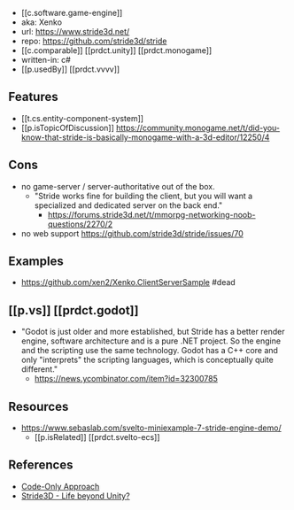 
- [[c.software.game-engine]]
- aka: Xenko
- url: https://www.stride3d.net/
- repo: https://github.com/stride3d/stride
- [[c.comparable]] [[prdct.unity]] [[prdct.monogame]]
- written-in: c#
- [[p.usedBy]] [[prdct.vvvv]]

## Features

- [[t.cs.entity-component-system]]
- [[p.isTopicOfDiscussion]] https://community.monogame.net/t/did-you-know-that-stride-is-basically-monogame-with-a-3d-editor/12250/4 

## Cons

- no game-server / server-authoritative out of the box.
  - "Stride works fine for building the client, but you will want a specialized and dedicated server on the back end."
    - https://forums.stride3d.net/t/mmorpg-networking-noob-questions/2270/2
- no web support
  https://github.com/stride3d/stride/issues/70

## Examples

- https://github.com/xen2/Xenko.ClientServerSample #dead

## [[p.vs]] [[prdct.godot]]

- "Godot is just older and more established, but Stride has a better render engine, software architecture and is a pure .NET project. So the engine and the scripting use the same technology. Godot has a C++ core and only "interprets" the scripting languages, which is conceptually quite different."
  - https://news.ycombinator.com/item?id=32300785

## Resources

- https://www.sebaslab.com/svelto-miniexample-7-stride-engine-demo/
  - [[p.isRelated]] [[prdct.svelto-ecs]]

## References

- [Code-Only Approach](https://github.com/stride3d/stride/issues/1295)
- [Stride3D - Life beyond Unity?](https://www.i-programmer.info/news/144-graphics-and-games/16120-stride3d-life-beyond-unity.html)